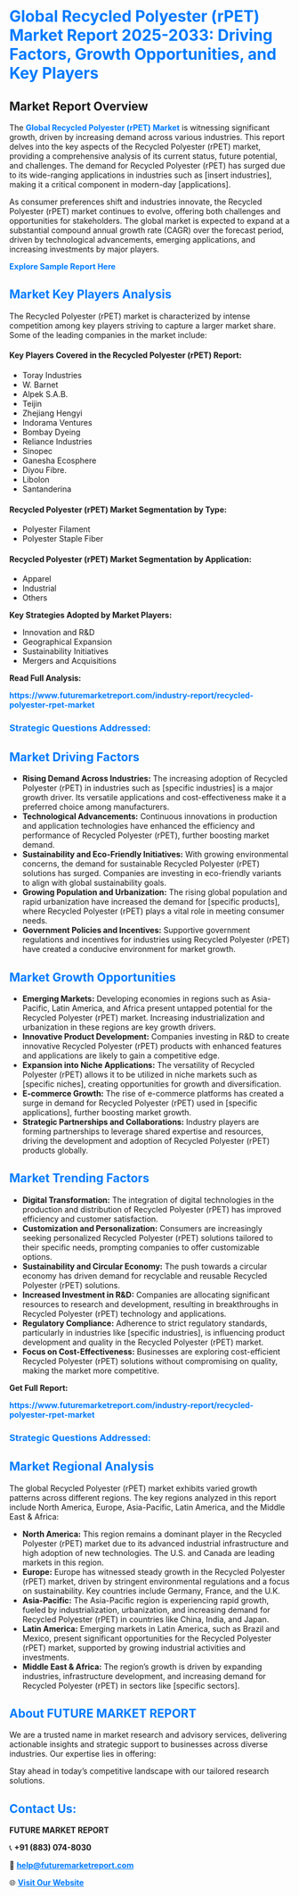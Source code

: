 <h1 style="color: #007BFF;">Global Recycled Polyester (rPET) Market Report 2025-2033: Driving Factors, Growth Opportunities, and Key Players</h1>

<section id="overview">
<h2>Market Report Overview</h2>
<p>The <a href="https://www.futuremarketreport.com/industry-report/recycled-polyester-rpet-market" style="color: #007BFF; text-decoration: none;"><strong>Global Recycled Polyester (rPET) Market</strong></a> is witnessing significant growth, driven by increasing demand across various industries. This report delves into the key aspects of the Recycled Polyester (rPET) market, providing a comprehensive analysis of its current status, future potential, and challenges. The demand for Recycled Polyester (rPET) has surged due to its wide-ranging applications in industries such as [insert industries], making it a critical component in modern-day [applications].</p>
<p>As consumer preferences shift and industries innovate, the Recycled Polyester (rPET) market continues to evolve, offering both challenges and opportunities for stakeholders. The global market is expected to expand at a substantial compound annual growth rate (CAGR) over the forecast period, driven by technological advancements, emerging applications, and increasing investments by major players.</p>
</section>

<section id="overview">
<p><a href="https://www.futuremarketreport.com/request-sample/reportId=114414" style="color: #007BFF; text-decoration: none;"><strong>Explore Sample Report Here</strong></a></p>
</section>

<section id="key-players">
<h2 style="color: #007BFF;">Market Key Players Analysis</h2>
<p>The Recycled Polyester (rPET) market is characterized by intense competition among key players striving to capture a larger market share. Some of the leading companies in the market include:</p>
<h4>Key Players Covered in the Recycled Polyester (rPET) Report:</h4>
<ul><li>Toray Industries</li><li>W. Barnet</li><li>Alpek S.A.B.</li><li>Teijin</li><li>Zhejiang Hengyi</li><li>Indorama Ventures</li><li>Bombay Dyeing</li><li>Reliance Industries</li><li>Sinopec</li><li>Ganesha Ecosphere</li><li>Diyou Fibre.</li><li>Libolon</li><li>Santanderina</li></ul>
<h4>Recycled Polyester (rPET) Market Segmentation by Type:</h4>
<ul><li>Polyester Filament</li><li>Polyester Staple Fiber</li></ul>

<h4>Recycled Polyester (rPET) Market Segmentation by Application:</h4>
<ul><li>Apparel</li><li>Industrial</li><li>Others</li></ul>
<p><strong>Key Strategies Adopted by Market Players:</strong></p>
<ul>
<li>Innovation and R&D</li>
<li>Geographical Expansion</li>
<li>Sustainability Initiatives</li>
<li>Mergers and Acquisitions</li>
</ul>
</section>

<section>
<p><strong>Read Full Analysis: </strong></p><a href="https://www.futuremarketreport.com/industry-report/recycled-polyester-rpet-market" style="color: #007BFF; text-decoration: none;"><strong>https://www.futuremarketreport.com/industry-report/recycled-polyester-rpet-market</strong></a>
<h3 style="color: #007BFF;">Strategic Questions Addressed:</h3>
</section>

<section id="driving-factors">
<h2 style="color: #007BFF;">Market Driving Factors</h2>
<ul>
<li><strong>Rising Demand Across Industries:</strong> The increasing adoption of Recycled Polyester (rPET) in industries such as [specific industries] is a major growth driver. Its versatile applications and cost-effectiveness make it a preferred choice among manufacturers.</li>
<li><strong>Technological Advancements:</strong> Continuous innovations in production and application technologies have enhanced the efficiency and performance of Recycled Polyester (rPET), further boosting market demand.</li>
<li><strong>Sustainability and Eco-Friendly Initiatives:</strong> With growing environmental concerns, the demand for sustainable Recycled Polyester (rPET) solutions has surged. Companies are investing in eco-friendly variants to align with global sustainability goals.</li>
<li><strong>Growing Population and Urbanization:</strong> The rising global population and rapid urbanization have increased the demand for [specific products], where Recycled Polyester (rPET) plays a vital role in meeting consumer needs.</li>
<li><strong>Government Policies and Incentives:</strong> Supportive government regulations and incentives for industries using Recycled Polyester (rPET) have created a conducive environment for market growth.</li>
</ul>
</section>

<section id="growth-opportunities">
<h2 style="color: #007BFF;">Market Growth Opportunities</h2>
<ul>
<li><strong>Emerging Markets:</strong> Developing economies in regions such as Asia-Pacific, Latin America, and Africa present untapped potential for the Recycled Polyester (rPET) market. Increasing industrialization and urbanization in these regions are key growth drivers.</li>
<li><strong>Innovative Product Development:</strong> Companies investing in R&D to create innovative Recycled Polyester (rPET) products with enhanced features and applications are likely to gain a competitive edge.</li>
<li><strong>Expansion into Niche Applications:</strong> The versatility of Recycled Polyester (rPET) allows it to be utilized in niche markets such as [specific niches], creating opportunities for growth and diversification.</li>
<li><strong>E-commerce Growth:</strong> The rise of e-commerce platforms has created a surge in demand for Recycled Polyester (rPET) used in [specific applications], further boosting market growth.</li>
<li><strong>Strategic Partnerships and Collaborations:</strong> Industry players are forming partnerships to leverage shared expertise and resources, driving the development and adoption of Recycled Polyester (rPET) products globally.</li>
</ul>
</section>

<section id="trending-factors">
<h2 style="color: #007BFF;">Market Trending Factors</h2>
<ul>
<li><strong>Digital Transformation:</strong> The integration of digital technologies in the production and distribution of Recycled Polyester (rPET) has improved efficiency and customer satisfaction.</li>
<li><strong>Customization and Personalization:</strong> Consumers are increasingly seeking personalized Recycled Polyester (rPET) solutions tailored to their specific needs, prompting companies to offer customizable options.</li>
<li><strong>Sustainability and Circular Economy:</strong> The push towards a circular economy has driven demand for recyclable and reusable Recycled Polyester (rPET) solutions.</li>
<li><strong>Increased Investment in R&D:</strong> Companies are allocating significant resources to research and development, resulting in breakthroughs in Recycled Polyester (rPET) technology and applications.</li>
<li><strong>Regulatory Compliance:</strong> Adherence to strict regulatory standards, particularly in industries like [specific industries], is influencing product development and quality in the Recycled Polyester (rPET) market.</li>
<li><strong>Focus on Cost-Effectiveness:</strong> Businesses are exploring cost-efficient Recycled Polyester (rPET) solutions without compromising on quality, making the market more competitive.</li>
</ul>
</section>

<section>
<p><strong>Get Full Report: </strong></p><a href="https://www.futuremarketreport.com/industry-report/recycled-polyester-rpet-market" style="color: #007BFF; text-decoration: none;"><strong>https://www.futuremarketreport.com/industry-report/recycled-polyester-rpet-market</strong></a>
<h3 style="color: #007BFF;">Strategic Questions Addressed:</h3>
</section>


<section id="regional-analysis">
<h2 style="color: #007BFF;">Market Regional Analysis</h2>
<p>The global Recycled Polyester (rPET) market exhibits varied growth patterns across different regions. The key regions analyzed in this report include North America, Europe, Asia-Pacific, Latin America, and the Middle East & Africa:</p>
<ul>
<li><strong>North America:</strong> This region remains a dominant player in the Recycled Polyester (rPET) market due to its advanced industrial infrastructure and high adoption of new technologies. The U.S. and Canada are leading markets in this region.</li>
<li><strong>Europe:</strong> Europe has witnessed steady growth in the Recycled Polyester (rPET) market, driven by stringent environmental regulations and a focus on sustainability. Key countries include Germany, France, and the U.K.</li>
<li><strong>Asia-Pacific:</strong> The Asia-Pacific region is experiencing rapid growth, fueled by industrialization, urbanization, and increasing demand for Recycled Polyester (rPET) in countries like China, India, and Japan.</li>
<li><strong>Latin America:</strong> Emerging markets in Latin America, such as Brazil and Mexico, present significant opportunities for the Recycled Polyester (rPET) market, supported by growing industrial activities and investments.</li>
<li><strong>Middle East & Africa:</strong> The region’s growth is driven by expanding industries, infrastructure development, and increasing demand for Recycled Polyester (rPET) in sectors like [specific sectors].</li>
</ul>
</section>

<footer>
<h2 style="color: #007BFF;">About FUTURE MARKET REPORT</h2>
<p>We are a trusted name in market research and advisory services, delivering actionable insights and strategic support to businesses across diverse industries. Our expertise lies in offering:</p>

<p>Stay ahead in today’s competitive landscape with our tailored research solutions.</p>

<h2 style="color: #007BFF;">Contact Us:</h2>
<p><strong>FUTURE MARKET REPORT</strong></p>
<p>📞 <strong>+91 (883) 074-8030</strong></p>
<p>📧 <strong><a href="mailto:help@futuremarketreport.com" style="color: #007BFF;">help@futuremarketreport.com</a></strong></p>
<p>🌐 <strong><a href="https://www.futuremarketreport.com/" style="color: #007BFF;">Visit Our Website</a></strong></p>
</footer>